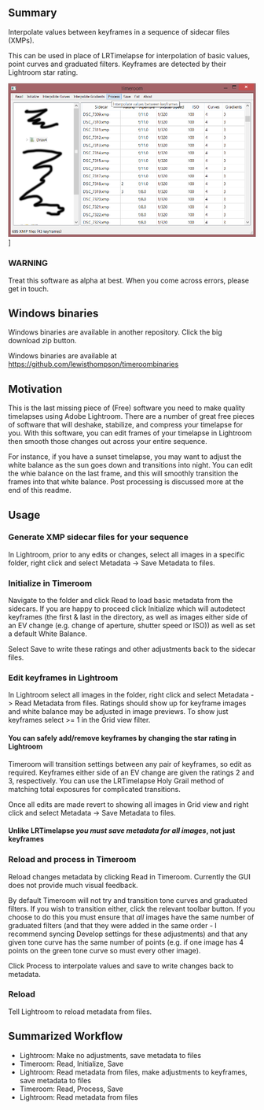## Summary
Interpolate values between keyframes in a sequence of sidecar files (XMPs).

This can be used in place of LRTimelapse for interpolation of basic values, point curves and graduated filters.  Keyframes are detected by their Lightroom star rating.

![Timeroom on Windows](/screenshots/timeroom.png)]

### WARNING
Treat this software as alpha at best.  When you come across errors, please get in touch.

## Windows binaries
Windows binaries are available in another repository.  Click the big download zip button.

Windows binaries are available at https://github.com/lewisthompson/timeroombinaries

## Motivation

This is the last missing piece of (Free) software you need to make quality timelapses using Adobe Lightroom. There are a number of great free pieces of software that will deshake, stabilize, and compress your timelapse for you. With this software, you can edit frames of your timelapse in Lightroom then smooth those changes out across your entire sequence.

For instance, if you have a sunset timelapse, you may want to adjust the white balance as the sun goes down and transitions into night.  You can edit the whie balance on the last frame, and this will smoothly transition the frames into that white balance.  Post processing is discussed more at the end of this readme.

## Usage

### Generate XMP sidecar files for your sequence
In Lightroom, prior to any edits or changes, select all images in a specific folder, right click and select Metadata -> Save Metadata to files.

### Initialize in Timeroom
Navigate to the folder and click Read to load basic metadata from the sidecars.  If you are happy to proceed click Initialize which will autodetect keyframes (the first & last in the directory, as well as images either side of an EV change (e.g. change of aperture, shutter speed or ISO)) as well as set a default White Balance.

Select Save to write these ratings and other adjustments back to the sidecar files.

### Edit keyframes in Lightroom
In Lightroom select all images in the folder, right click and select Metadata -> Read Metadata from files.  Ratings should show up for keyframe images and white balance may be adjusted in image previews.  To show just keyframes select >= 1 in the Grid view filter.
#### You can safely add/remove keyframes by changing the star rating in Lightroom
Timeroom will transition settings between any pair of keyframes, so edit as required.  Keyframes either side of an EV change are given the ratings 2 and 3, respectively.  You can use the LRTimelapse Holy Grail method of matching total exposures for complicated transitions.

Once all edits are made revert to showing all images in Grid view and right click and select Metadata -> Save Metadata to files.
#### Unlike LRTimelapse *you must save metadata for all images*, not just keyframes

### Reload and process in Timeroom
Reload changes metadata by clicking Read in Timeroom.  Currently the GUI does not provide much visual feedback.

By default Timeroom will not try and transition tone curves and graduated filters.  If you wish to transition either, click the relevant toolbar button.  If you choose to do this you must ensure that *all* images have the same number of graduated filters (and that they were added in the same order - I recommend syncing Develop settings for these adjustments) and that any given tone curve has the same number of points (e.g. if one image has 4 points on the green tone curve so must every other image).

Click Process to interpolate values and save to write changes back to metadata.

### Reload 
Tell Lightroom to reload metadata from files.

## Summarized Workflow

* Lightroom: Make no adjustments, save metadata to files
* Timeroom: Read, Initialize, Save
* Lightroom: Read metadata from files, make adjustments to keyframes, save metadata to files
* Timeroom: Read, Process, Save
* Lightroom: Read metadata from files
